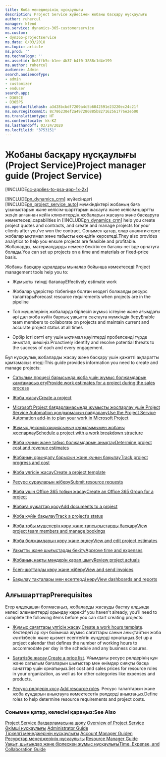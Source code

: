 ```yaml
---
title: Жоба менеджерінің нұсқаулығы
description: Project Service жүйесімен жобаны басқару нұсқаулығы
author: ruhercul
manager: kfend
ms.service: dynamics-365-customerservice
ms.custom:
- dyn365-projectservice
ms.date: 8/03/2018
ms.topic: article
ms.prod: ''
ms.technology: ''
ms.assetid: 0e8ffb5c-b1ee-4b37-b4f0-3888c1d4e199
ms.author: ruhercul
audience: Admin
search.audienceType:
- admin
- customizer
- enduser
search.app:
- D365CE
- D365PS
ms.openlocfilehash: a3d28bcbdf7209a4c5b6042591e23220ec24c21f
ms.sourcegitcommit: 8c786230ef2a497280885b827162561776e2eb00
ms.translationtype: HT
ms.contentlocale: kk-KZ
ms.lasthandoff: 03/24/2020
ms.locfileid: "3753151"
---
```

# <a name="project-manager-guide-project-service"></a><span data-ttu-id="f3d59-103">Жобаны басқару нұсқаулығы (Project Service)</span><span class="sxs-lookup"><span data-stu-id="f3d59-103">Project manager guide (Project Service)</span></span>

[!INCLUDE[cc-applies-to-psa-app-1x-2x](../includes/cc-applies-to-psa-app-1x-2x.md)]

[!INCLUDE[pn_dynamics_crm](../includes/pn-dynamics-crm.md)] <span data-ttu-id="f3d59-104">жүйесіндегі [!INCLUDE[pn_project_service_auto](../includes/pn-project-service-auto.md)] мүмкіндіктері жобаның баға ұсыныстарын және келісім-шарттарын жасауға және келісім-шартты жеңіп алғаннан кейін клиенттердің жобаларын жасауға және басқаруға көмектеседі.</span><span class="sxs-lookup"><span data-stu-id="f3d59-104">capabilities in [!INCLUDE[pn_dynamics_crm](../includes/pn-dynamics-crm.md)] help you create project quotes and contracts, and create and manage projects for your clients after you’ve won the contract.</span></span> <span data-ttu-id="f3d59-105">Сонымен қатар, олар аналитиктерге жобалар ықтимал және табысты екендігін көрсетеді.</span><span class="sxs-lookup"><span data-stu-id="f3d59-105">They also provides analytics to help you ensure projects are feasible and profitable.</span></span> <span data-ttu-id="f3d59-106">Жобаларды, материалдарды немесе бекітілген бағалы негізде орнатуға болады.</span><span class="sxs-lookup"><span data-stu-id="f3d59-106">You can set up projects on a time and materials or fixed-price basis.</span></span>  
  
 <span data-ttu-id="f3d59-107">Жобаны басқару құралдары мыналар бойынша көмектеседі:</span><span class="sxs-lookup"><span data-stu-id="f3d59-107">Project management tools help you to:</span></span>  
  
-   <span data-ttu-id="f3d59-108">Жұмысты тиімді бағалау</span><span class="sxs-lookup"><span data-stu-id="f3d59-108">Effectively estimate work</span></span>  
  
-   <span data-ttu-id="f3d59-109">Жобалар үдерістер тізбегінде болған кездегі болжалды ресурс талаптары</span><span class="sxs-lookup"><span data-stu-id="f3d59-109">Forecast resource requirements when projects are in the pipeline</span></span>  
  
-   <span data-ttu-id="f3d59-110">Топ мүшелерінің жобаларда бірлесіп жұмыс істеуіне және ағымдағы әрі дәл жоба күйін барлық уақытта сақтауға мүмкіндік беру</span><span class="sxs-lookup"><span data-stu-id="f3d59-110">Enable team members to collaborate on projects and maintain current and accurate project status at all times</span></span>  
  
-   <span data-ttu-id="f3d59-111">Әрбір істі сәтті ету үшін ықтимал қауіптерді пробелсенді түрде анықтап, шешіңіз.</span><span class="sxs-lookup"><span data-stu-id="f3d59-111">Proactively identify and resolve potential threats to the success of each and every engagement.</span></span>  
  
<span data-ttu-id="f3d59-112">Бұл нұсқаулық жобаларды жасау және басқару үшін қажетті ақпаратты қамтамасыз етеді:</span><span class="sxs-lookup"><span data-stu-id="f3d59-112">This guide provides information you need to create and manage projects:</span></span>  
  
-   [<span data-ttu-id="f3d59-113">Сатылым процесі барысында жоба үшін жұмыс болжамдарын қамтамасыз ету</span><span class="sxs-lookup"><span data-stu-id="f3d59-113">Provide work estimates for a project during the sales process</span></span>](../project-service/provide-estimates-project-during-sales-process.md)  
  
-   [<span data-ttu-id="f3d59-114">Жоба жасау</span><span class="sxs-lookup"><span data-stu-id="f3d59-114">Create a project</span></span>](../project-service/create-project.md)  
  
-   [<span data-ttu-id="f3d59-115">Microsoft Project бағдарламасында жұмысты жоспарлау үшін Project Service Automation қондырмасын пайдалану</span><span class="sxs-lookup"><span data-stu-id="f3d59-115">Use the Project Service Automation add-in to plan your work in Microsoft Project</span></span>](../project-service/add-plan-work-microsoft-project.md)  
  
-   [<span data-ttu-id="f3d59-116">Жұмыс декомпозициясының құрылымымен жобаны жоспарлау</span><span class="sxs-lookup"><span data-stu-id="f3d59-116">Schedule a project with a work breakdown structure</span></span>](../project-service/schedule-project-work-breakdown-structure.md)  
  
-   [<span data-ttu-id="f3d59-117">Жоба құнын және табыс болжамдарын анықтау</span><span class="sxs-lookup"><span data-stu-id="f3d59-117">Determine project cost and revenue estimates</span></span>](../project-service/determine-project-cost-revenue-estimates.md)  
  
-   [<span data-ttu-id="f3d59-118">Жобаның орындалу барысын және құнын бақылау</span><span class="sxs-lookup"><span data-stu-id="f3d59-118">Track project progress and cost</span></span>](../project-service/track-project-progress-cost.md)  
  
-   [<span data-ttu-id="f3d59-119">Жоба үлгісін жасау</span><span class="sxs-lookup"><span data-stu-id="f3d59-119">Create a project template</span></span>](../project-service/create-project-template.md)  
  
-   [<span data-ttu-id="f3d59-120">Ресурс сұрауларын жіберу</span><span class="sxs-lookup"><span data-stu-id="f3d59-120">Submit resource requests</span></span>](../project-service/submit-resource-requests.md)  
  
-   [<span data-ttu-id="f3d59-121">Жоба үшін Office 365 тобын жасау</span><span class="sxs-lookup"><span data-stu-id="f3d59-121">Create an Office 365 Group for a project</span></span>](../project-service/create-office-365-group-project.md)  
  
-   [<span data-ttu-id="f3d59-122">Жобаға құжаттар қосу</span><span class="sxs-lookup"><span data-stu-id="f3d59-122">Add documents to a project</span></span>](../project-service/add-documents-project.md)  
  
-   [<span data-ttu-id="f3d59-123">Жоба күйін бақылау</span><span class="sxs-lookup"><span data-stu-id="f3d59-123">Track a project’s status</span></span>](../project-service/track-project-status.md)  
  
-   [<span data-ttu-id="f3d59-124">Жоба тобы мүшелерін көру және тапсырыстарды басқару</span><span class="sxs-lookup"><span data-stu-id="f3d59-124">View project team members and manage bookings</span></span>](../project-service/view-project-team-members-manage-bookings.md)  
  
-   [<span data-ttu-id="f3d59-125">Жоба болжамдарын көру және өңдеу</span><span class="sxs-lookup"><span data-stu-id="f3d59-125">View and edit project estimates</span></span>](../project-service/view-edit-project-estimates.md)  
  
-   [<span data-ttu-id="f3d59-126">Уақытты және шығыстарды бекіту</span><span class="sxs-lookup"><span data-stu-id="f3d59-126">Approve time and expenses</span></span>](../project-service/approve-time-expenses.md)  
  
-   [<span data-ttu-id="f3d59-127">Жобаның нақты мәндерін қарап шығу</span><span class="sxs-lookup"><span data-stu-id="f3d59-127">Review project actuals</span></span>](../project-service/review-project-actuals.md)  
  
-   [<span data-ttu-id="f3d59-128">Есеп-шоттарды көру және жіберу</span><span class="sxs-lookup"><span data-stu-id="f3d59-128">View and send invoices</span></span>](../project-service/view-send-invoices.md)  
  
-   [<span data-ttu-id="f3d59-129">Бақылау тақталары мен есептерді көру</span><span class="sxs-lookup"><span data-stu-id="f3d59-129">View dashboards and reports</span></span>](../project-service/view-dashboards-reports.md)  
  
## <a name="prerequisites"></a><span data-ttu-id="f3d59-130">Алғышарттар</span><span class="sxs-lookup"><span data-stu-id="f3d59-130">Prerequisites</span></span>  
 <span data-ttu-id="f3d59-131">Егер әлдеқашан болмасаңыз, жобаларды жасауды бастау алдында келесі элементтерді орындау керек:</span><span class="sxs-lookup"><span data-stu-id="f3d59-131">If you haven't already, you’ll need to complete the following items before you can start creating projects:</span></span>  
  
-   <span data-ttu-id="f3d59-132">[Жұмыс сағаттары үлгісін жасау](../project-service/create-work-hours-template.md).</span><span class="sxs-lookup"><span data-stu-id="f3d59-132">[Create a work hours template](../project-service/create-work-hours-template.md).</span></span> <span data-ttu-id="f3d59-133">Кестедегі әр күн бойынша жұмыс сағаттары санын анықтайтын жоба күнтізбесін және қызмет есептейтін күндерді орнатыңыз.</span><span class="sxs-lookup"><span data-stu-id="f3d59-133">Set up a project calendar that defines the number of working hours to accommodate per day in the schedule and any business closures.</span></span>  
  
-   <span data-ttu-id="f3d59-134">[Бағатізбе жасау](../project-service/create-price-list.md).</span><span class="sxs-lookup"><span data-stu-id="f3d59-134">[Create a price list](../project-service/create-price-list.md).</span></span> <span data-ttu-id="f3d59-135">Ұйымдағы ресурс рөлдерінің құн және сатылым бағаларын шығыстар мен өнімдер сияқты басқа санаттар үшін орнатыңыз.</span><span class="sxs-lookup"><span data-stu-id="f3d59-135">Set cost and sales prices for resource roles in your organization, as well as for other categories like expenses and products.</span></span>  
  
-   <span data-ttu-id="f3d59-136">[Ресурс рөлдерін қосу](../project-service/add-resource-roles.md).</span><span class="sxs-lookup"><span data-stu-id="f3d59-136">[Add resource roles](../project-service/add-resource-roles.md).</span></span> <span data-ttu-id="f3d59-137">Ресурс талаптарын және жоба құндарын анықтауға көмектесетін рөлдерді анықтаңыз.</span><span class="sxs-lookup"><span data-stu-id="f3d59-137">Define roles to help determine resource requirements and project costs.</span></span>  
  
### <a name="see-also"></a><span data-ttu-id="f3d59-138">Сонымен қатар, келесіні қараңыз:</span><span class="sxs-lookup"><span data-stu-id="f3d59-138">See Also</span></span>  
 <span data-ttu-id="f3d59-139">[Project Service бағдарламасына шолу](../project-service/overview.md) </span><span class="sxs-lookup"><span data-stu-id="f3d59-139">[Overview of Project Service](../project-service/overview.md) </span></span>  
 <span data-ttu-id="f3d59-140">[Әкімші нұсқаулығы](../project-service/admin-guide.md) </span><span class="sxs-lookup"><span data-stu-id="f3d59-140">[Administrator Guide](../project-service/admin-guide.md) </span></span>  
 <span data-ttu-id="f3d59-141">[Тіркелгі менеджерінің нұсқаулығы](../project-service/account-manager-guide.md) </span><span class="sxs-lookup"><span data-stu-id="f3d59-141">[Account Manager Guiden](../project-service/account-manager-guide.md) </span></span>  
 <span data-ttu-id="f3d59-142">[Ресурстар менеджерінің нұсқаулығы](../project-service/resource-manager-guide.md) </span><span class="sxs-lookup"><span data-stu-id="f3d59-142">[Resource Manager Guide](../project-service/resource-manager-guide.md) </span></span>  
 [<span data-ttu-id="f3d59-143">Уақыт, шығындар және бірлескен жұмыс нұсқаулығы</span><span class="sxs-lookup"><span data-stu-id="f3d59-143">Time, Expense, and Collaboration Guide</span></span>](../project-service/time-expense-collaboration-guide.md)

